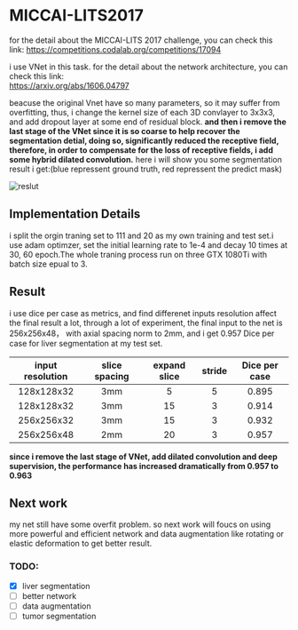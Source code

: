 # MICCAI-LITS2017
for the detail about the MICCAI-LITS 2017 challenge, you can check this link:
https://competitions.codalab.org/competitions/17094

i use VNet in this task. for the detail about the network architecture, you can check this link:  
https://arxiv.org/abs/1606.04797

beacuse the original Vnet have so many parameters, so it may suffer from overfitting, thus,  i change the kernel size of each 3D convlayer to 3x3x3, and add dropout layer at some end of residual block. **and then i remove the last stage of the VNet since it is so coarse to help recover the segmentation detial, doing so, significantly reduced the receptive field, therefore, in order to compensate for the loss of receptive fields, i add some hybrid dilated convolution.** here i will show you some segmentation result i get:(blue repressent ground truth, red repressent the predict mask)

![reslut](https://github.com/assassint2017/MICCAI-LITS2017/blob/master/img/liver_seg.png)

## Implementation Details
i split the orgin traning set to 111 and 20 as my own training and test set.i use adam optimzer, set the initial learning rate to 1e-4 and decay 10 times at 30, 60 epoch.The whole traning process run on three GTX 1080Ti with batch size epual to 3.

## Result 
i use dice per case as metrics, and find differenet inputs resolution affect the final result a lot, through a lot of experiment, the final input to the net is 256x256x48， with axial spacing norm to 2mm, and i get 0.957 Dice per case for liver segmentation at my test set.

|input resolution|slice spacing|expand slice|stride|Dice per case|
|:--:|:--:|:--:|:--:|:--:|
|128x128x32|3mm|5|5|0.895|
|128x128x32|3mm|15|3|0.914|
|256x256x32|3mm|15|3|0.932|
|256x256x48|2mm|20|3|0.957|

**since i remove the last stage of VNet, add dilated convolution and deep supervision, the performance has increased dramatically from 0.957 to 0.963**


## Next work
my net still have some overfit problem. so next work will foucs on using more powerful and efficient network and data augmentation like rotating or elastic deformation to get better result.

### TODO:
- [x] liver segmentation
- [ ] better network
- [ ] data augmentation
- [ ] tumor segmentation
